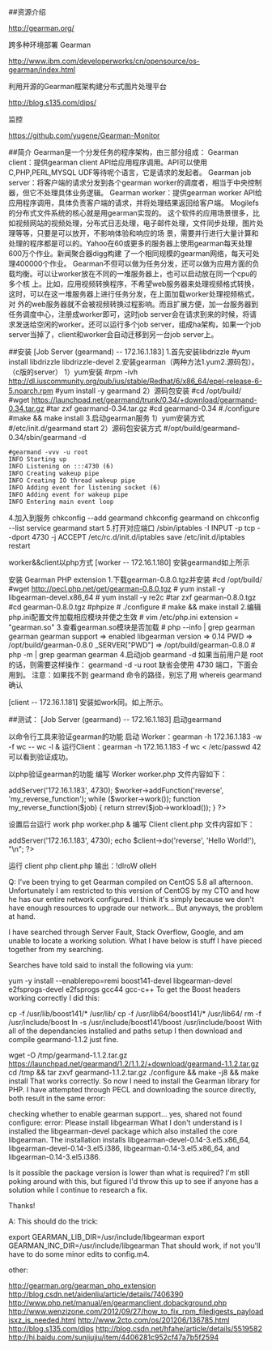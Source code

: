 ##资源介绍

http://gearman.org/

跨多种环境部署 Gearman

http://www.ibm.com/developerworks/cn/opensource/os-gearman/index.html

利用开源的Gearman框架构建分布式图片处理平台

http://blog.s135.com/dips/

监控

https://github.com/yugene/Gearman-Monitor 

##简介
Gearman是一个分发任务的程序架构，由三部分组成：
Gearman client：提供gearman client API给应用程序调用。API可以使用C,PHP,PERL,MYSQL UDF等待呢个语言，它是请求的发起者。
Gearman job server：将客户端的请求分发到各个gearman worker的调度者，相当于中央控制器，但它不处理具体业务逻辑。
Gearman worker：提供gearman worker API给应用程序调用，具体负责客户端的请求，并将处理结果返回给客户端。
Mogilefs的分布式文件系统的核心就是用gearman实现的。
这个软件的应用场景很多，比如视频网站的视频处理，分布式日志处理，电子邮件处理，文件同步处理，图片处理等等，只要是可以放开，不影响体验和响应的场 景，需要并行进行大量计算和处理的程序都是可以的。Yahoo在60或更多的服务器上使用gearman每天处理600万个作业。新闻聚合器digg构建 了一个相同规模的gearman网络，每天可处理400000个作业。
Gearman不但可以做为任务分发，还可以做为应用方面的负载均衡。可以让worker放在不同的一堆服务器上，也可以启动放在同一个cpu的多个核 上。比如，应用视频转换程序，不希望web服务器来处理视频格式转换，这时，可以在这一堆服务器上进行任务分发，在上面加载worker处理视频格式，对 外的web服务器就不会被视频转换过程影响。而且扩展方便，加一台服务器到任务调度中心，注册成worker即可，这时job server会在请求到来的时候，将请求发送给空闲的worker。还可以运行多个job server，组成ha架构，如果一个job server当掉了，client和worker会自动迁移到另一台job server上。

##安装
[Job Server (gearmand) -- 172.16.1.183]
1.首先安装libdrizzle
    #yum install libdrizzle libdrizzle-devel
2.安装gearman（两种方法1.yum2.源码包）。（c版的server）
    1）yum安装
    #rpm -ivh http://dl.iuscommunity.org/pub/ius/stable/Redhat/6/x86_64/epel-release-6-5.noarch.rpm
    #yum install -y gearmand
    2）源码包安装
    #cd /opt/build/
    #wget https://launchpad.net/gearmand/trunk/0.34/+download/gearmand-0.34.tar.gz
    #tar zxf gearmand-0.34.tar.gz
    #cd gearmand-0.34
    #./configure
    #make && make install
3.启动gearman服务
    1）yum安装方式
    #/etc/init.d/gearmand start
    2）源码包安装方式
    #/opt/build/gearmand-0.34/sbin/gearmand -d

    #gearmand -vvv -u root 
    INFO Starting up
    INFO Listening on :::4730 (6)
    INFO Creating wakeup pipe
    INFO Creating IO thread wakeup pipe
    INFO Adding event for listening socket (6)
    INFO Adding event for wakeup pipe
    INFO Entering main event loop
4.加入到服务
    chkconfig --add gearmand
    chkconfig  gearmand on
    chkconfig --list
    service gearmand start
5.打开对应端口
    /sbin/iptables -I INPUT -p tcp --dport 4730 -j ACCEPT
    /etc/rc.d/init.d/iptables save
    /etc/init.d/iptables restart

worker&&client以php方式
[worker --  172.16.1.180]
安装gearmand如上所示

安装 Gearman PHP extension
1.下载gearman-0.8.0.tgz并安装
    #cd /opt/build/
    #wget http://pecl.php.net/get/gearman-0.8.0.tgz
    # yum install -y libgearman-devel.x86_64
    # yum install -y re2c 
    #tar zxf gearman-0.8.0.tgz 
    #cd gearman-0.8.0.tgz
    #phpize
    # ./configure
    # make && make install
2.编辑php.ini配置文件加载相应模块并使之生效
    # vim /etc/php.ini
    extension = "gearman.so"
3.查看gearman.so模块是否加载
    # php --info | grep gearman
    gearman
    gearman support => enabled
    libgearman version => 0.14
    PWD => /opt/build/gearman-0.8.0
    _SERVER["PWD"] => /opt/build/gearman-0.8.0
    # php -m | grep gearman
    gearman
4.启动job
gearmand -d
如果当前用户是 root 的话，则需要这样操作：
gearmand -d -u root
缺省会使用 4730 端口，下面会用到。
    注意：如果找不到 gearmand 命令的路径，别忘了用 whereis gearmand 确认

[client -- 172.16.1.181]
    安装如work同。如上所示。

##测试：
[Job Server (gearmand) -- 172.16.1.183]
启动gearmand

以命令行工具来验证gearman的功能
启动 Worker：gearman -h 172.16.1.183 -w -f wc -- wc -l &
运行Client：gearman -h 172.16.1.183 -f wc < /etc/passwd
42
可以看到验证成功。

以php验证gearman的功能
编写 Worker
worker.php 文件内容如下：
<?php
$worker= new GearmanWorker();
$worker->addServer('172.16.1.183', 4730);
$worker->addFunction('reverse', 'my_reverse_function');
while ($worker->work());
function my_reverse_function($job) {
return strrev($job->workload());
}
?>
设置后台运行 work
php worker.php &
编写 Client
client.php 文件内容如下：
<?php
$client= new GearmanClient();
$client->addServer('172.16.1.183', 4730);
echo $client->do('reverse', 'Hello World!'), "\n";
?>
运行 client
php client.php
输出：!dlroW olleH

Q:
I've been trying to get Gearman compiled on CentOS 5.8 all afternoon. Unfortunately I am restricted to this version of CentOS by my CTO and how he has our entire network configured. I think it's simply because we don't have enough resources to upgrade our network... But anyways, the problem at hand.

I have searched through Server Fault, Stack Overflow, Google, and am unable to locate a working solution. What I have below is stuff I have pieced together from my searching.

Searches have told said to install the following via yum:

yum -y install --enablerepo=remi boost141-devel libgearman-devel e2fsprogs-devel e2fsprogs gcc44 gcc-c++ 
To get the Boost headers working correctly I did this:

cp -f /usr/lib/boost141/* /usr/lib/ cp -f /usr/lib64/boost141/* /usr/lib64/ rm -f /usr/include/boost ln -s /usr/include/boost141/boost /usr/include/boost 
With all of the dependancies installed and paths setup I then download and compile gearmand-1.1.2 just fine.

wget -O /tmp/gearmand-1.1.2.tar.gz https://launchpad.net/gearmand/1.2/1.1.2/+download/gearmand-1.1.2.tar.gz cd /tmp && tar zxvf gearmand-1.1.2.tar.gz ./configure && make -j8 && make install 
That works correctly. So now I need to install the Gearman library for PHP. I have attempted through PECL and downloading the source directly, both result in the same error:

checking whether to enable gearman support... yes, shared not found configure: error: Please install libgearman 
What I don't understand is I installed the libgearman-devel package which also installed the core libgearman. The installation installs libgearman-devel-0.14-3.el5.x86_64, libgearman-devel-0.14-3.el5.i386, libgearman-0.14-3.el5.x86_64, and libgearman-0.14-3.el5.i386.

Is it possible the package version is lower than what is required? I'm still poking around with this, but figured I'd throw this up to see if anyone has a solution while I continue to research a fix.

Thanks!


A:
This should do the trick:

export GEARMAN_LIB_DIR=/usr/include/libgearman 
export GEARMAN_INC_DIR=/usr/include/libgearman 
That should work, if not you'll have to do some minor edits to config.m4.



other:

http://gearman.org/gearman_php_extension
http://blog.csdn.net/aidenliu/article/details/7406390
http://www.php.net/manual/en/gearmanclient.dobackground.php
http://www.wenzizone.com/2012/09/27/how_to_fix_rpm_filedigests_payloadisxz_is_needed.html
http://www.2cto.com/os/201206/136785.html
http://blog.s135.com/dips
http://blog.csdn.net/hfahe/article/details/5519582
http://hi.baidu.com/sunjiujiu/item/4406281c952cf47a7b5f2594